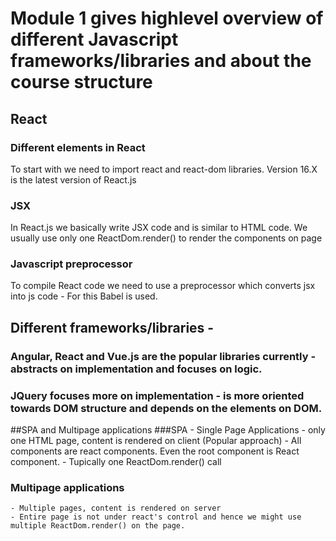 # Module 1 gives highlevel overview of different Javascript frameworks/libraries and about the course structure

## React
### Different elements in React 
To start with we need to import react and react-dom libraries. Version 16.X is the latest version of React.js
### JSX
In React.js we basically write JSX code and is similar to HTML code.
We usually use only one ReactDom.render() to render the components on page
### Javascript preprocessor
To compile React code we need to use a preprocessor which converts jsx into js code - For this Babel is used.


## Different frameworks/libraries - 
### Angular, React and Vue.js are the popular libraries currently - abstracts on implementation and focuses on logic.
### JQuery focuses more on implementation - is more oriented towards DOM structure and depends on the elements on DOM.

##SPA and Multipage applications
###SPA - Single Page Applications 
	- only one HTML page, content is rendered on client (Popular approach)
	- All components are react components. Even the root component is React component.
	- Tupically one ReactDom.render() call
### Multipage applications 
	- Multiple pages, content is rendered on server
	- Entire page is not under react's control and hence we might use multiple ReactDom.render() on the page.


	

